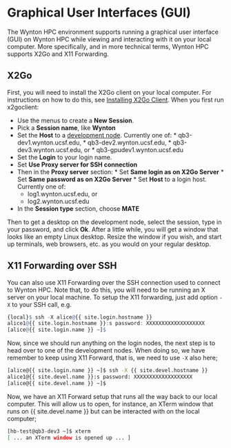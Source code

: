 # Graphical User Interfaces (GUI)

The Wynton HPC environment supports running a graphical user interface (GUI) on Wynton HPC while viewing and interacting with it on your local computer.  More specifically, and in more technical terms, Wynton HPC supports X2Go and X11 Forwarding.

## X2Go

First, you will need to install the X2Go client on your local computer.  For instructions on how to do this, see [Installing X2Go Client](https://wiki.x2go.org/doku.php/doc:installation:x2goclient). When you first run x2goclient:

  *   Use the menus to create a **New Session**.
  *   Pick a **Session name**, like **Wynton**
  *   Set the **Host** to a [development node](https://ucsf-hpc.github.io/wynton/get-started/development-prototyping.html). Currently one of:
     *   qb3-dev1.wynton.ucsf.edu,
     *   qb3-dev2.wynton.ucsf.edu,
     *   qb3-dev3.wynton.ucsf.edu, or
     *   qb3-gpudev1.wynton.ucsf.edu
  *   Set the **Login** to your login name.
  *   Set **Use Proxy server for SSH connection**
  *   Then in the **Proxy server** section:
     *   Set **Same login as on X2Go Server**
     *   Set **Same password as on X2Go Server**
     *   Set **Host** to a login host. Currently one of:
        *   log1.wynton.ucsf.edu, or
        *   log2.wynton.ucsf.edu
  *   In the **Session type** section, choose **MATE**

Then to get a desktop on the development node, select the session, type in your password, and click **Ok**. After a little while, you will get a window that looks like an empty Linux desktop. Resize the window if you wish, and start up terminals, web browsers, etc. as you would on your regular desktop.


## X11 Forwarding over SSH

You can also use X11 Forwarding over the SSH connection used to connect to Wynton HPC.  Note that, to do this, you will need to be running an X server on your local machine.  To setup the X11 forwarding, just add option `-X` to your SSH call, e.g.

```r
{local}$ ssh -X alice@{{ site.login.hostname }}
alice1@{{ site.login.hostname }}:s password: XXXXXXXXXXXXXXXXXXX
[alice@{{ site.login.name }} ~]$ 
```

Now, since we should run anything on the login nodes, the next step is to head over to one of the development nodes.  When doing so, we have remember to keep using X11 Forward, that is, we need to use `-X` also here;

```sh
[alice@{{ site.login.name }} ~]$ ssh -X {{ site.devel.hostname }}
alice1@{{ site.devel.name }}:s password: XXXXXXXXXXXXXXXXXXX
[alice@{{ site.devel.name }} ~]$ 
```

Now, we have an X11 Forward setup that runs all the way back to our local computer.  This will allow us to open, for instance, an XTerm window that runs on {{ site.devel.name }} but can be interacted with on the local computer;

```sh
[hb-test@qb3-dev3 ~]$ xterm
[ ... an XTerm window is opened up ... ]
```
